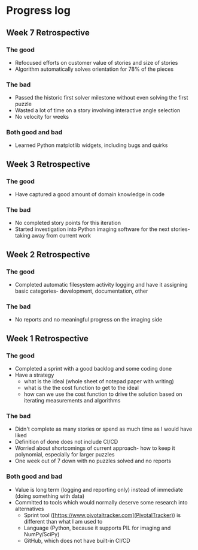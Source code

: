 # Progress log

## Week 7 Retrospective

### The good

* Refocused efforts on customer value of stories and size of stories
* Algorithm automatically solves orientation for 78% of the pieces

### The bad

* Passed the historic first solver milestone without even solving the first puzzle
* Wasted a lot of time on a story involving interactive angle selection
* No velocity for weeks

### Both good and bad

* Learned Python matplotlib widgets, including bugs and quirks

## Week 3 Retrospective

### The good

* Have captured a good amount of domain knowledge in code

### The bad

* No completed story points for this iteration
* Started investigation into Python imaging software for the next stories- taking away from current work

## Week 2 Retrospective

### The good

* Completed automatic filesystem activity logging and have it assigning basic
  categories- development, documentation, other

### The bad

* No reports and no meaningful progress on the imaging side

## Week 1 Retrospective

### The good

* Completed a sprint with a good backlog and some coding done
* Have a strategy
    * what is the ideal (whole sheet of notepad paper with writing)
    * what is the the cost function to get to the ideal
    * how can we use the cost function to drive the solution based on iterating measurements and algorithms

### The bad

* Didn't complete as many stories or spend as much time as I would have liked
* Definition of done does not include CI/CD
* Worried about shortcomings of current approach- how to keep it polynomial, especially for larger puzzles
* One week out of 7 down with no puzzles solved and no reports

### Both good and bad

* Value is long term (logging and reporting only) instead of immediate (doing something with data)
* Committed to tools which would normally deserve some research into alternatives
    * Sprint tool ([https://www.pivotaltracker.com](PivotalTracker)) is different than what I am used to
    * Language (Python, because it supports PIL for imaging and NumPy/SciPy)
    * GitHub, which does not have built-in CI/CD

